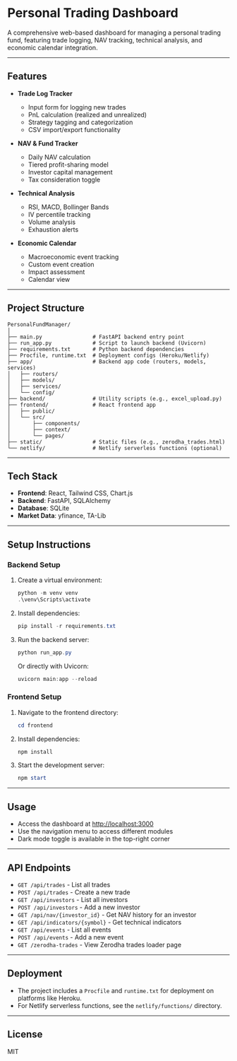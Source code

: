 # Personal Trading Dashboard

A comprehensive web-based dashboard for managing a personal trading fund, featuring trade logging, NAV tracking, technical analysis, and economic calendar integration.

---

## Features

- **Trade Log Tracker**
  - Input form for logging new trades
  - PnL calculation (realized and unrealized)
  - Strategy tagging and categorization
  - CSV import/export functionality

- **NAV & Fund Tracker**
  - Daily NAV calculation
  - Tiered profit-sharing model
  - Investor capital management
  - Tax consideration toggle

- **Technical Analysis**
  - RSI, MACD, Bollinger Bands
  - IV percentile tracking
  - Volume analysis
  - Exhaustion alerts

- **Economic Calendar**
  - Macroeconomic event tracking
  - Custom event creation
  - Impact assessment
  - Calendar view

---

## Project Structure

```
PersonalFundManager/
│
├── main.py                # FastAPI backend entry point
├── run_app.py             # Script to launch backend (Uvicorn)
├── requirements.txt       # Python backend dependencies
├── Procfile, runtime.txt  # Deployment configs (Heroku/Netlify)
├── app/                   # Backend app code (routers, models, services)
│   ├── routers/
│   ├── models/
│   ├── services/
│   └── config/
├── backend/               # Utility scripts (e.g., excel_upload.py)
├── frontend/              # React frontend app
│   ├── public/
│   └── src/
│       ├── components/
│       ├── context/
│       └── pages/
├── static/                # Static files (e.g., zerodha_trades.html)
└── netlify/               # Netlify serverless functions (optional)
```

---

## Tech Stack

- **Frontend**: React, Tailwind CSS, Chart.js
- **Backend**: FastAPI, SQLAlchemy
- **Database**: SQLite
- **Market Data**: yfinance, TA-Lib

---

## Setup Instructions

### Backend Setup

1. Create a virtual environment:
   ```powershell
   python -m venv venv
   .\venv\Scripts\activate
   ```

2. Install dependencies:
   ```powershell
   pip install -r requirements.txt
   ```

3. Run the backend server:
   ```powershell
   python run_app.py
   ```
   Or directly with Uvicorn:
   ```powershell
   uvicorn main:app --reload
   ```

### Frontend Setup

1. Navigate to the frontend directory:
   ```powershell
   cd frontend
   ```

2. Install dependencies:
   ```powershell
   npm install
   ```

3. Start the development server:
   ```powershell
   npm start
   ```

---

## Usage

- Access the dashboard at [http://localhost:3000](http://localhost:3000)
- Use the navigation menu to access different modules
- Dark mode toggle is available in the top-right corner

---

## API Endpoints

- `GET /api/trades` - List all trades
- `POST /api/trades` - Create a new trade
- `GET /api/investors` - List all investors
- `POST /api/investors` - Add a new investor
- `GET /api/nav/{investor_id}` - Get NAV history for an investor
- `GET /api/indicators/{symbol}` - Get technical indicators
- `GET /api/events` - List all events
- `POST /api/events` - Add a new event
- `GET /zerodha-trades` - View Zerodha trades loader page

---

## Deployment

- The project includes a `Procfile` and `runtime.txt` for deployment on platforms like Heroku.
- For Netlify serverless functions, see the `netlify/functions/` directory.

---

## License

MIT